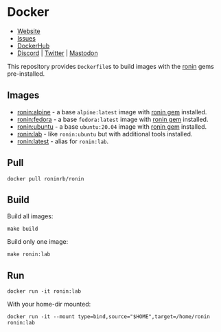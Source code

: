 # Docker

* [Website](https://ronin-rb.dev)
* [Issues](https://github.com/ronin-rb/docker/issues)
* [DockerHub](https://hub.docker.com/r/roninrb/ronin)
* [Discord](https://discord.gg/6WAb3PsVX9) |
  [Twitter](https://twitter.com/ronin_rb) |
  [Mastodon](https://infosec.exchange/@ronin_rb)

This repository provides `Dockerfile`s to build images with the [ronin] gems
pre-installed.

## Images

* [ronin:alpine] - a base `alpine:latest` image with [ronin gem] installed.
* [ronin:fedora] - a base `fedora:latest` image with [ronin gem] installed.
* [ronin:ubuntu] - a base `ubuntu:20.04` image with [ronin gem] installed.
* [ronin:lab] - like `ronin:ubuntu` but with additional tools installed.
* [ronin:latest][ronin:lab] - alias for `ronin:lab`.

## Pull

```shell
docker pull roninrb/ronin
```

## Build

Build all images:

```shell
make build
```

Build only one image:

```shell
make ronin:lab
```

## Run

```shell
docker run -it ronin:lab
```

With your home-dir mounted:

```shell
docker run -it --mount type=bind,source="$HOME",target=/home/ronin ronin:lab
```

[ronin]: https://ronin-rb.dev/
[ronin gem]: https://rubygems.org/gems/ronin

[ronin:alpine]: https://github.com/ronin-rb/docker/blob/main/Dockerfile.alpine
[ronin:fedora]: https://github.com/ronin-rb/docker/blob/main/Dockerfile.fedora
[ronin:ubuntu]: https://github.com/ronin-rb/docker/blob/main/Dockerfile.ubuntu
[ronin:lab]: https://github.com/ronin-rb/docker/blob/main/Dockerfile.lab
